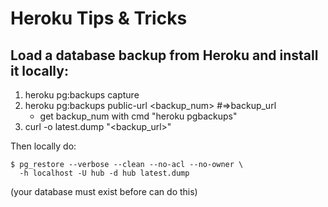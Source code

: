 # Heroku Tips & Tricks

## Load a database backup from Heroku and install it locally:

1. heroku pg:backups capture
2. heroku pg:backups public-url <backup_num>  #=>backup_url
   -  get backup_num with cmd "heroku pgbackups"
3. curl -o latest.dump "<backup_url>"

Then locally do:

    $ pg_restore --verbose --clean --no-acl --no-owner \
      -h localhost -U hub -d hub latest.dump

(your database must exist before can do this)
